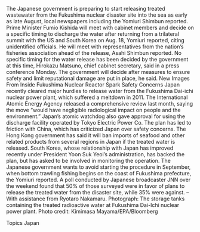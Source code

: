 The Japanese government is preparing to start releasing treated wastewater from the Fukushima nuclear disaster site into the sea as early as late August, local newspapers including the Yomiuri Shimbun reported.
Prime Minister Fumio Kishida will meet with cabinet members and decide on a specific timing to discharge the water after returning from a trilateral summit with the US and South Korea on Aug. 18, Yomiuri reported, citing unidentified officials. He will meet with representatives from the nation’s fisheries association ahead of the release, Asahi Shimbun reported.
No specific timing for the water release has been decided by the government at this time, Hirokazu Matsuno, chief cabinet secretary, said in a press conference Monday. The government will decide after measures to ensure safety and limit reputational damage are put in place, he said.
New Images From Inside Fukushima Nuclear Reactor Spark Safety Concerns
Japan recently cleared major hurdles to release water from the Fukushima Dai-ichi nuclear power plant, which suffered a meltdown in 2011. The International Atomic Energy Agency released a comprehensive review last month, saying the move “would have negligible radiological impact on people and the environment.” Japan’s atomic watchdog also gave approval for using the discharge facility operated by Tokyo Electric Power Co.
The plan has led to friction with China, which has criticized Japan over safety concerns. The Hong Kong government has said it will ban imports of seafood and other related products from several regions in Japan if the treated water is released.
South Korea, whose relationship with Japan has improved recently under President Yoon Suk Yeol’s administration, has backed the plan, but has asked to be involved in monitoring the operation.
The Japanese government wants to avoid starting the procedure in September, when bottom trawling fishing begins on the coast of Fukushima prefecture, the Yomiuri reported.
A poll conducted by Japanese broadcaster JNN over the weekend found that 50% of those surveyed were in favor of plans to release the treated water from the disaster site, while 35% were against.
–With assistance from Ryotaro Nakamaru.
Photograph: The storage tanks containing the treated radioactive water at Fukushima Dai-Ichi nuclear power plant. Photo credit: Kimimasa Mayama/EPA/Bloomberg

Topics
Japan
